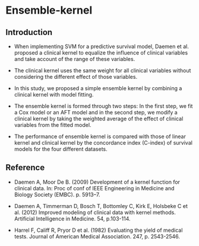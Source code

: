 # Ensemble-kernel

## Introduction
* When implementing SVM for a predictive survival model, Daemen et al. proposed a clinical kernel to equalize the influence of clinical variables and take account of the range of these variables.

* The clinical kernel uses the same weight for all clinical variables without considering the different effect of those variables.

* In this study, we proposed a simple ensemble kernel by combining a clinical kernel with model fitting.

* The ensemble kernel is formed through two steps:
    In the first step, we fit a Cox model or an AFT model and in the second step, we modify a clinical kernel by taking the weighted average of the effect of clinical variables from the fitted model.

* The performance of ensemble kernel is compared with those of linear kernel and clinical kernel by  the concordance index (C-index) of survival models for the four different datasets.

## Reference
* Daemen A, Moor De B. (2009) Development of a kernel function for clinical data. In: Proc of conf of IEEE Engineering in Medicine and Biology Society (EMBC). p. 5913–7.

* Daemen A, Timmerman D, Bosch T, Bottomley C, Kirk E, Holsbeke C et al. (2012) Improved modeling of clinical data with kernel methods. Artificial Intelligence in Medicine. 54, p.103-114.

* Harrel F, Califf R, Pryor D et al. (1982) Evaluating the yield of medical tests. Journal of American Medical Association. 247, p. 2543-2546.